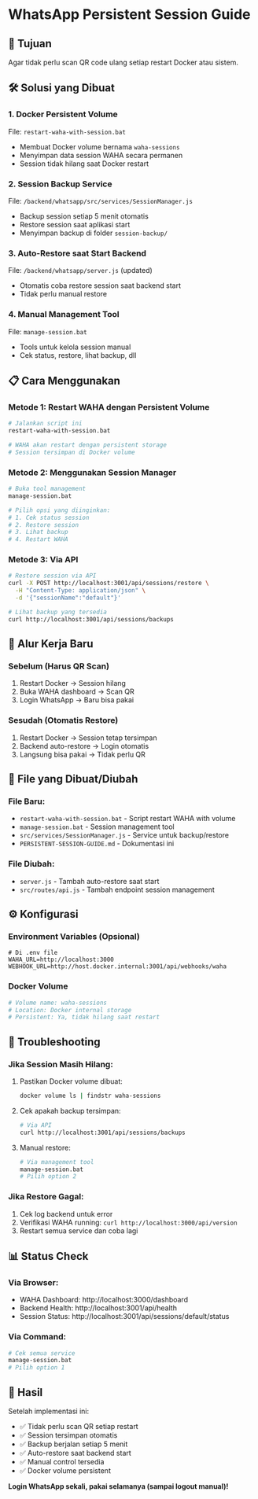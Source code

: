 # WhatsApp Persistent Session Guide

## 🎯 Tujuan
Agar tidak perlu scan QR code ulang setiap restart Docker atau sistem.

## 🛠️ Solusi yang Dibuat

### 1. **Docker Persistent Volume** 
File: `restart-waha-with-session.bat`
- Membuat Docker volume bernama `waha-sessions`
- Menyimpan data session WAHA secara permanen
- Session tidak hilang saat Docker restart

### 2. **Session Backup Service**
File: `/backend/whatsapp/src/services/SessionManager.js`
- Backup session setiap 5 menit otomatis
- Restore session saat aplikasi start
- Menyimpan backup di folder `session-backup/`

### 3. **Auto-Restore saat Start Backend**
File: `/backend/whatsapp/server.js` (updated)
- Otomatis coba restore session saat backend start
- Tidak perlu manual restore

### 4. **Manual Management Tool**
File: `manage-session.bat`
- Tools untuk kelola session manual
- Cek status, restore, lihat backup, dll

## 📋 Cara Menggunakan

### **Metode 1: Restart WAHA dengan Persistent Volume**
```bash
# Jalankan script ini
restart-waha-with-session.bat

# WAHA akan restart dengan persistent storage
# Session tersimpan di Docker volume
```

### **Metode 2: Menggunakan Session Manager**
```bash
# Buka tool management
manage-session.bat

# Pilih opsi yang diinginkan:
# 1. Cek status session
# 2. Restore session
# 3. Lihat backup
# 4. Restart WAHA
```

### **Metode 3: Via API**
```bash
# Restore session via API
curl -X POST http://localhost:3001/api/sessions/restore \
  -H "Content-Type: application/json" \
  -d '{"sessionName":"default"}'

# Lihat backup yang tersedia
curl http://localhost:3001/api/sessions/backups
```

## 🔄 Alur Kerja Baru

### **Sebelum (Harus QR Scan)**
1. Restart Docker → Session hilang
2. Buka WAHA dashboard → Scan QR
3. Login WhatsApp → Baru bisa pakai

### **Sesudah (Otomatis Restore)**
1. Restart Docker → Session tetap tersimpan
2. Backend auto-restore → Login otomatis
3. Langsung bisa pakai → Tidak perlu QR

## 📁 File yang Dibuat/Diubah

### **File Baru:**
- `restart-waha-with-session.bat` - Script restart WAHA with volume
- `manage-session.bat` - Session management tool
- `src/services/SessionManager.js` - Service untuk backup/restore
- `PERSISTENT-SESSION-GUIDE.md` - Dokumentasi ini

### **File Diubah:**
- `server.js` - Tambah auto-restore saat start
- `src/routes/api.js` - Tambah endpoint session management

## ⚙️ Konfigurasi

### **Environment Variables (Opsional)**
```env
# Di .env file
WAHA_URL=http://localhost:3000
WEBHOOK_URL=http://host.docker.internal:3001/api/webhooks/waha
```

### **Docker Volume**
```bash
# Volume name: waha-sessions
# Location: Docker internal storage
# Persistent: Ya, tidak hilang saat restart
```

## 🚨 Troubleshooting

### **Jika Session Masih Hilang:**
1. Pastikan Docker volume dibuat:
   ```bash
   docker volume ls | findstr waha-sessions
   ```

2. Cek apakah backup tersimpan:
   ```bash
   # Via API
   curl http://localhost:3001/api/sessions/backups
   ```

3. Manual restore:
   ```bash
   # Via management tool
   manage-session.bat
   # Pilih option 2
   ```

### **Jika Restore Gagal:**
1. Cek log backend untuk error
2. Verifikasi WAHA running: `curl http://localhost:3000/api/version`
3. Restart semua service dan coba lagi

## 📊 Status Check

### **Via Browser:**
- WAHA Dashboard: http://localhost:3000/dashboard
- Backend Health: http://localhost:3001/api/health
- Session Status: http://localhost:3001/api/sessions/default/status

### **Via Command:**
```bash
# Cek semua service
manage-session.bat
# Pilih option 1
```

## 🎉 Hasil

Setelah implementasi ini:
- ✅ Tidak perlu scan QR setiap restart
- ✅ Session tersimpan otomatis
- ✅ Backup berjalan setiap 5 menit
- ✅ Auto-restore saat backend start
- ✅ Manual control tersedia
- ✅ Docker volume persistent

**Login WhatsApp sekali, pakai selamanya (sampai logout manual)!**